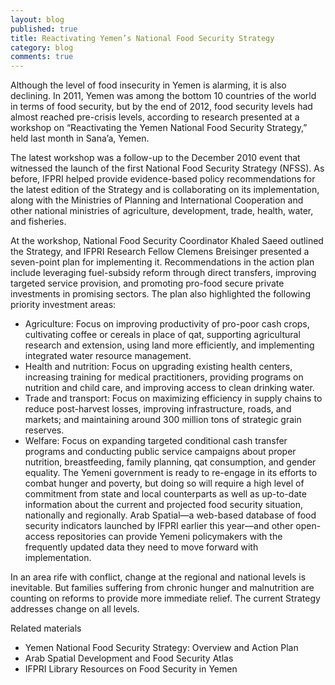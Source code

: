 ```yaml
---
layout: blog
published: true
title: Reactivating Yemen’s National Food Security Strategy
category: blog
comments: true
---
```


Although the level of food insecurity in Yemen is alarming, it is also declining. In 2011, Yemen was among the bottom 10 countries of the world in terms of food security, but by the end of 2012, food security levels had almost reached pre-crisis levels, according to research presented at a workshop on “Reactivating the Yemen National Food Security Strategy,” held last month in Sana’a, Yemen.

The latest workshop was a follow-up to the December 2010 event that witnessed the launch of the first National Food Security Strategy (NFSS). As before, IFPRI helped provide evidence-based policy recommendations for the latest edition of the Strategy and is collaborating on its implementation, along with the Ministries of Planning and International Cooperation and other national ministries of agriculture, development, trade, health, water, and fisheries.

At the workshop, National Food Security Coordinator Khaled Saeed outlined the Strategy, and IFPRI Research Fellow Clemens Breisinger presented a seven-point plan for implementing it. Recommendations in the action plan include leveraging fuel-subsidy reform through direct transfers, improving targeted service provision, and promoting pro-food secure private investments in promising sectors. The plan also highlighted the following priority investment areas:

* Agriculture: Focus on improving productivity of pro-poor cash crops, cultivating coffee or cereals in place of qat, supporting agricultural research and extension, using land more efficiently, and implementing integrated water resource management.
* Health and nutrition: Focus on upgrading existing health centers, increasing training for medical practitioners, providing programs on nutrition and child care, and improving access to clean drinking water.
* Trade and transport: Focus on maximizing efficiency in supply chains to reduce post-harvest losses, improving infrastructure, roads, and markets; and maintaining around 300 million tons of strategic grain reserves.
* Welfare: Focus on expanding targeted conditional cash transfer programs and conducting public service campaigns about proper nutrition, breastfeeding, family planning, qat consumption, and gender equality.
The Yemeni government is ready to re-engage in its efforts to combat hunger and poverty, but doing so will require a high level of commitment from state and local counterparts as well as up-to-date information about the current and projected food security situation, nationally and regionally. Arab Spatial—a web-based database of food security indicators launched by IFPRI earlier this year—and other open-access repositories can provide Yemeni policymakers with the frequently updated data they need to move forward with implementation.

In an area rife with conflict, change at the regional and national levels is inevitable. But families suffering from chronic hunger and malnutrition are counting on reforms to provide more immediate relief. The current Strategy addresses change on all levels.

Related materials

* Yemen National Food Security Strategy: Overview and Action Plan
* Arab Spatial Development and Food Security Atlas
* IFPRI Library Resources on Food Security in Yemen